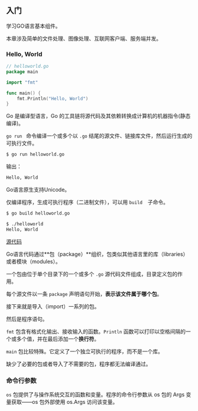 ## 入门

学习GO语言基本组件。

本章涉及简单的文件处理、图像处理、互联网客户端、服务端并发。



### Hello, World

```go
// helloworld.go
package main

import "fmt"

func main() {
    fmt.Println("Hello, World")
}
```

Go 是编译型语言，Go 的工具链将源代码及其依赖转换成计算机的机器指令(静态编译)。

`go run ` 命令编译一个或多个以 `.go` 结尾的源文件、链接库文件，然后运行生成的可执行文件。

```sh
$ go run helloworld.go
```

输出：

```sh
Hello, World
```

Go语言原生支持Unicode。

仅编译程序，生成可执行程序（二进制文件），可以用 `build  `子命令。

```sh
$ go build helloworld.go
```

```sh
$ ./helloworld
Hello, World
```

[源代码](https://github.com/adonovan/gopl.io/)

Go语言代码通过**包（package）**组织，包类似其他语言里的库（libraries）或者模块（modules）。

一个包由位于单个目录下的一个或多个 `.go`  源代码文件组成，目录定义包的作用。

每个源文件以一条 `package` 声明语句开始，**表示该文件属于哪个包**。

接下来就是导入（import）一系列的包。

然后是程序语句。

`fmt` 包含有格式化输出、接收输入的函数。`Println` 函数可以打印以空格间隔的一个或多个值，并在最后添加一个**换行符**。

`main` 包比较特殊。它定义了一个独立可执行的程序，而不是一个库。

缺少了必要的包或者导入了不需要的包，程序都无法编译通过。



### 命令行参数

`os` 包提供了与操作系统交互的函数和变量。程序的命令行参数从 os 包的 Args 变量获取——os 包外部使用 os.Args 访问该变量。





